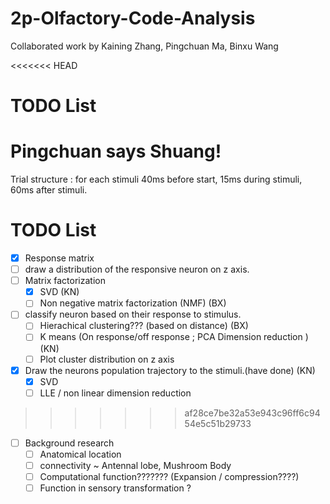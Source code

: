 # 2p-Olfactory-Code-Analysis

Collaborated work by Kaining Zhang, Pingchuan Ma, Binxu Wang

<<<<<<< HEAD
# TODO List



Pingchuan says Shuang!
=======
Trial structure : for each stimuli 40ms before start, 15ms during stimuli, 60ms after stimuli.

# TODO List
* [x] Response matrix
* [ ] draw a distribution of the responsive neuron on z axis.
* [ ] Matrix factorization
  * [x] SVD (KN)
  * [ ] Non negative matrix factorization (NMF) (BX)   
* [ ] classify neuron based on their response to stimulus.
  * [ ] Hierachical clustering??? (based on distance) (BX)
  * [ ] K means (On response/off response ; PCA Dimension reduction ) (KN)
  * [ ] Plot cluster distribution on z axis
* [x] Draw the neurons population trajectory to the stimuli.(have done) (KN)
  * [x] SVD
  * [ ] LLE / non linear dimension reduction
>>>>>>> af28ce7be32a53e943c96ff6c9454e5c51b29733

* [ ] Background research
  * [ ] Anatomical location
  * [ ] connectivity ~ Antennal lobe, Mushroom Body
  * [ ] Computational function??????? (Expansion / compression????)
  * [ ] Function in sensory transformation ?
